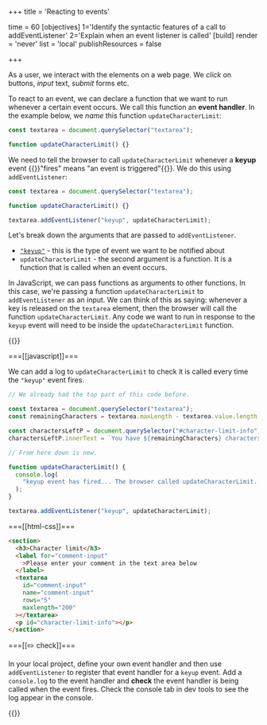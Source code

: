 +++
title = 'Reacting to events'

time = 60
[objectives]
    1='Identify the syntactic features of a call to addEventListener'
    2='Explain when an event listener is called'
[build]
  render = 'never'
  list = 'local'
  publishResources = false

+++

As a user, we interact with the elements on a web page. We _click_ on buttons, _input_ text, _submit_ forms etc.

To react to an event, we can declare a function that we want to run whenever a certain event occurs. We call this function an **event handler**. In the example below, we _name_ this function `updateCharacterLimit`:

```js {linenos=table, hl_lines=["3"] linenostart=1}
const textarea = document.querySelector("textarea");

function updateCharacterLimit() {}
```

We need to tell the browser to call `updateCharacterLimit` whenever a **keyup** event {{<tooltip title="fires">}}"fires" means "an event is triggered"{{</tooltip>}}. We do this using `addEventListener`:

```js {linenos=table,linenostart=1 hl_lines=["5"]}
const textarea = document.querySelector("textarea");

function updateCharacterLimit() {}

textarea.addEventListener("keyup", updateCharacterLimit);
```

Let's break down the arguments that are passed to `addEventListener`.

- [`"keyup"`](https://developer.mozilla.org/en-US/docs/Web/API/Element/keyup_event) - this is the type of event we want to be notified about
- `updateCharacterLimit` - the second argument is a function. It is a function that is called when an event occurs.

In JavaScript, we can pass functions as arguments to other functions. In this case, we're passing a function `updateCharacterLimit` to `addEventListener` as an input. We can think of this as saying: whenever a key is released on the `textarea` element, then the browser will call the function `updateCharacterLimit`. Any code we want to run in response to the `keyup` event will need to be inside the `updateCharacterLimit` function.

{{<tabs>}}

===[[javascript]]===

We can add a log to `updateCharacterLimit` to check it is called every time the `"keyup"` event fires.

```js
// We already had the top part of this code before.

const textarea = document.querySelector("textarea");
const remainingCharacters = textarea.maxLength - textarea.value.length;

const charactersLeftP = document.querySelector("#character-limit-info");
charactersLeftP.innerText = `You have ${remainingCharacters} characters remaining`;

// From here down is new.

function updateCharacterLimit() {
  console.log(
    "keyup event has fired... The browser called updateCharacterLimit..."
  );
}

textarea.addEventListener("keyup", updateCharacterLimit);
```

===[[html-css]]===

```html
<section>
  <h3>Character limit</h3>
  <label for="comment-input"
    >Please enter your comment in the text area below
  </label>
  <textarea
    id="comment-input"
    name="comment-input"
    rows="5"
    maxlength="200"
  ></textarea>
  <p id="character-limit-info"></p>
</section>
```

===[[✏️ check]]===

In your local project, define your own event handler and then use `addEventListener` to register that event handler for a `keyup` event.
Add a `console.log` to the event handler and **check** the event handler is being called when the event fires.
Check the console tab in dev tools to see the log appear in the console.

{{</tabs>}}
